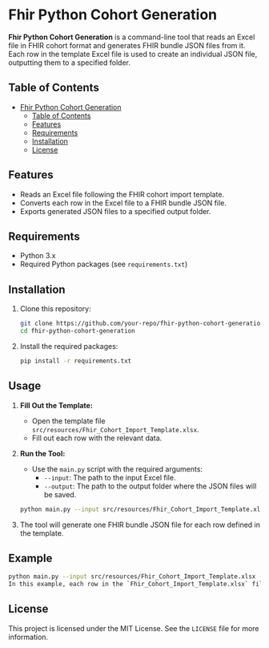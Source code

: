 # Fhir Python Cohort Generation

**Fhir Python Cohort Generation** is a command-line tool that reads an Excel file in FHIR cohort format and generates FHIR bundle JSON files from it. Each row in the template Excel file is used to create an individual JSON file, outputting them to a specified folder.

## Table of Contents
- [Fhir Python Cohort Generation](#fhir-python-cohort-generation)
  - [Table of Contents](#table-of-contents)
  - [Features](#features)
  - [Requirements](#requirements)
  - [Installation](#installation)
  - [License](#license)

## Features
- Reads an Excel file following the FHIR cohort import template.
- Converts each row in the Excel file to a FHIR bundle JSON file.
- Exports generated JSON files to a specified output folder.

## Requirements
- Python 3.x
- Required Python packages (see `requirements.txt`)

## Installation
1. Clone this repository:
   ```bash
   git clone https://github.com/your-repo/fhir-python-cohort-generation.git
   cd fhir-python-cohort-generation
2. Install the required packages:
   ```bash
   pip install -r requirements.txt
## Usage
1. **Fill Out the Template:**
   - Open the template file `src/resources/Fhir_Cohort_Import_Template.xlsx`.
   - Fill out each row with the relevant data.

2. **Run the Tool:**
   - Use the `main.py` script with the required arguments:
     - `--input`: The path to the input Excel file.
     - `--output`: The path to the output folder where the JSON files will be saved.

   ```bash
   python main.py --input src/resources/Fhir_Cohort_Import_Template.xlsx --output /path/to/output/folder
3. The tool will generate one FHIR bundle JSON file for each row defined in the template.

## Example

```bash
python main.py --input src/resources/Fhir_Cohort_Import_Template.xlsx --output ./output_bundles
In this example, each row in the `Fhir_Cohort_Import_Template.xlsx` file will be processed, and a corresponding JSON file will be generated in the `output_bundles` folder.
```

## License
This project is licensed under the MIT License. See the `LICENSE` file for more information.
